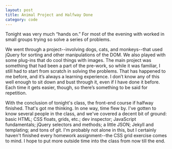 ```yaml
---
layout: post
title: Animal Project and Halfway Done
category: code
---
```

Tonight was very much “hands on.” For most of the evening with worked in small groups trying so solve a series of problems.

We went through a project--involving dogs, cats, and monkeys--that used jQuery for sorting and other manipulations of the DOM. We also played with some plug-ins that do cool things with images. The main project was something that had been a part of the pre-work, so while it was familiar, I still had to start from scratch in solving the problems. That has happened to me before, and it’s always a learning experience. I don’t know any of this well enough to sit down and bust through it, even if I have done it before. Each time it gets easier, though, so there’s something to be said for repetition. 

With the conclusion of tonight's class, the front-end course if halfway finished. That's got me thinking. In one way, time flew by. I've gotten to know several people in the class, and we've covered a decent bit of ground: basic HTML; CSS floats, grids, etc.; dev inspector; JavaScript fundamentals; jQuery selectors and methods; a little JSON; Jekyll and templating; and tons of git. I'm probably not alone in this, but I certainly haven't finished every homework assignment--the CSS grid exercise comes to mind. I hope to put more outside time into the class from now till the end. 